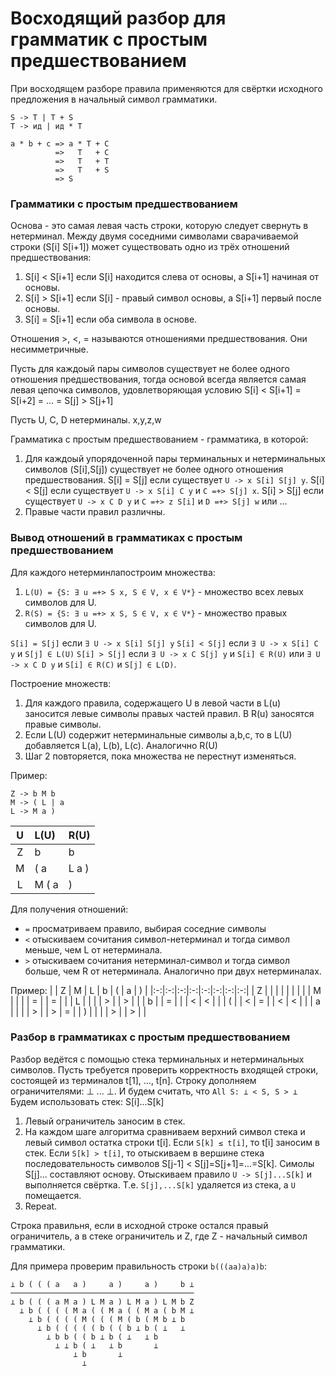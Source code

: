 # Восходящий разбор для грамматик с простым предшествованием
При восходящем разборе правила применяются для свёртки исходного предложения в начальный символ грамматики.
```
S -> T | T + S
T -> ид | ид * T

a * b + c => a * T + C
          =>   T   + C
          =>   T   + T
          =>   T   + S
          => S
```


### Грамматики с простым предшествованием
Основа - это самая левая часть строки, которую следует свернуть в нетерминал.
Между двумя соседними символами сварачиваемой строки (S[i] S[i+1]) может существовать одно из трёх отношений предшествования:
1. S[i] < S[i+1] если S[i] находится слева от основы, а S[i+1] начиная от основы.
2. S[i] > S[i+1] если S[i] - правый символ основы, а S[i+1] первый после основы.
3. S[i] = S[i+1] если оба символа в основе.

Отношения >, <, = называются отношениями предшествования.
Они несимметричные.

Пусть для каждоый пары символов существует не более одного отношения предшествования,
тогда основой всегда является самая левая цепочка символов, удовлетворяющая условию
S[i] < S[i+1] = S[i+2] = ... = S[j] > S[j+1]

Пусть U, C, D нетерминалы. x,y,z,w 

Грамматика с простым предшествованием - грамматика, в которой:
1. Для каждоый упорядоченной пары терминальных и нетерминальных символов (S[i],S[j]) существует не более одного отношения предшествования.
   S[i] = S[j] если существует `U -> x S[i] S[j] y`.
   S[i] < S[j] если существует `U -> x S[i] C y` и `C =+> S[j] x`.
   S[i] > S[j] если существует `U -> x C D y` и `C =+> z S[i]` и `D =+> S[j] w` или ...
2. Правые части правил различны.

### Вывод отношений в грамматиках с простым предшествованием
Для каждого нетерминлапостроим множествa:
1. `L(U) = {S: ∃ u =+> S x, S ∈ V, x ∈ V*}` - множество всех левых символов для U.
2. `R(S) = {S: ∃ u =+> x S, S ∈ V, x ∈ V*}` - множество правых символов для U.

`S[i] = S[j]` если `∃ U -> x S[i] S[j] y`
`S[i] < S[j]` если `∃ U -> x S[i] C y` и `S[j] ∈ L(U)`
`S[i] > S[j]` если `∃ U -> x C S[j] y` и `S[i] ∈ R(U)` или `∃ U -> x C D y` и `S[i] ∈ R(C)` и `S[j] ∈ L(D)`.

Построение множеств:
1. Для каждого правила, содержащего U в левой части в L(u) заносится левые символы правых частей правил. В R(u) заносятся правые символы.
2. Если L(U) содержит нетерминальные символы a,b,c, то в L(U) добавляется L(a), L(b), L(c). Аналогично R(U)
3. Шаг 2 повторяется, пока множества не перестнут изменяться.

Пример:
```
Z -> b M b
M -> ( L | a
L -> M a )
```
| U | L(U)  | R(U)  |
|:-:|:------|:------|
| Z | b     | b     |
| M | ( a   | L a ) |
| L | M ( a | )     |


Для получения отношений:
* `=` просматриваем правило, выбирая соседние символы
* `<` отыскиваем сочитания символ-нетерминал и тогда символ меньше, чем L от нетерминала.
* `>` отыскиваем сочитания нетерминал-символ и тогда символ больше, чем R от нетерминала. Аналогично при двух нетерминалах.

Пример:
|   | Z | M | L | b | ( | a | ) |
|:-:|:-:|:-:|:-:|:-:|:-:|:-:|:-:|
| Z |   |   |   |   |   |   |   |
| M |   |   |   | = |   | = |   |
| L |   |   |   | > |   | > |   |
| b |   | = |   |   | < | < |   |
| ( |   | < | = |   | < | < |   |
| a |   |   |   | > |   | > | = |
| ) |   |   |   | > |   | > |   |


### Разбор в грамматиках с простым предшествованием
Разбор ведётся с помощью стека терминальных и нетерминальных символов.
Пусть требуется проверить корректность входящей строки, состоящей из терминалов t[1], ..., t[n].
Строку дополняем ограничителями: ⊥ ... ⊥.
И будем считать, что `All S: ⊥ < S, S > ⊥`
Будем использовать стек: S[i]...S[k]

1. Левый ограничитель заносим в стек.
2. На каждом шаге алгоритма сравниваем верхний символ стека и левый символ остатка строки t[i].
   Если `S[k] ≤ t[i]`, то t[i] заносим в стек.
   Если `S[k] > t[i]`, то отыскиваем в вершине стека последовательность символов S[j-1] < S[j]=S[j+1]=...=S[k].
   Симолы S[j]... составляют основу.
   Отыскиваем правило `U -> S[j]...S[k]` и выполняется свёртка. Т.е. `S[j],...S[k]` удаляется из стека, а `U` помещается.
3. Repeat.

Строка правильня, если в исходной строке остался правый ограничитель, а в стеке ограничитель и Z, где Z - начальный символ грамматики.

Для примера проверим правильность строки `b(((aa)a)a)b`:
```
⊥ b ( ( ( a   a )     a )     a )     b ⊥
─────────────────────────────────────────
⊥ b ( ( ( a M a ) L M a ) L M a ) L M b Z
  ⊥ b ( ( ( ( M a ( ( M a ( ( M a ( b M ⊥
    ⊥ b ( ( ( ( M ( ( ( M ( b ( M b ⊥ b
      ⊥ b ( ( ( ( ( b ( ( b ⊥ b ( ⊥   ⊥
        ⊥ b b ( ( b ⊥ b ( ⊥   ⊥ b
          ⊥ ⊥ b ( ⊥   ⊥ b       ⊥
              ⊥ b       ⊥
                ⊥
```
